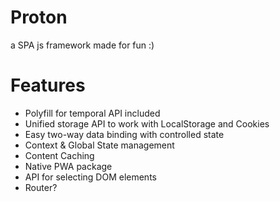 # Proton
a SPA js framework made for fun :)

# Features

- Polyfill for temporal API included
- Unified storage API to work with LocalStorage and Cookies
- Easy two-way data binding with controlled state
- Context & Global State management
- Content Caching
- Native PWA package
- API for selecting DOM elements
- Router?
